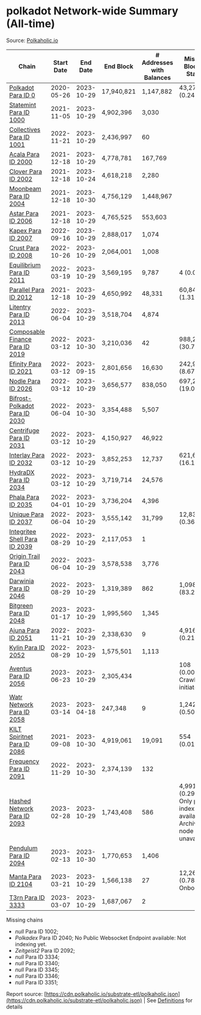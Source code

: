 # polkadot Network-wide Summary (All-time)

Source: [Polkaholic.io](https://polkaholic.io)


| Chain            | Start Date | End Date | End Block | # Addresses with Balances | Missing Blocks / Status |
| ---------------- | ---------- | ---------| --------- | ------------------------- | ----------------------- |
| [Polkadot Para ID 0](/polkadot/0-polkadot) | 2020-05-26 | 2023-10-29 | 17,940,821 |  1,147,882 | 43,277 (0.24%)  |
| [Statemint Para ID 1000](/polkadot/1000-statemint) | 2021-11-05 | 2023-10-29 | 4,902,396 |  3,030 |    |
| [Collectives Para ID 1001](/polkadot/1001-collectives) | 2022-11-21 | 2023-10-29 | 2,436,997 |  60 |    |
| [Acala Para ID 2000](/polkadot/2000-acala) | 2021-12-18 | 2023-10-29 | 4,778,781 |  167,769 |    |
| [Clover Para ID 2002](/polkadot/2002-clover) | 2021-12-18 | 2023-10-24 | 4,618,218 |  2,280 |    |
| [Moonbeam Para ID 2004](/polkadot/2004-moonbeam) | 2021-12-18 | 2023-10-30 | 4,756,129 |  1,448,967 |    |
| [Astar Para ID 2006](/polkadot/2006-astar) | 2021-12-18 | 2023-10-29 | 4,765,525 |  553,603 |    |
| [Kapex Para ID 2007](/polkadot/2007-kapex) | 2022-09-16 | 2023-10-29 | 2,888,017 |  1,074 |    |
| [Crust Para ID 2008](/polkadot/2008-crust) | 2022-10-26 | 2023-10-29 | 2,064,001 |  1,008 |    |
| [Equilibrium Para ID 2011](/polkadot/2011-equilibrium) | 2022-03-19 | 2023-10-29 | 3,569,195 |  9,787 | 4 (0.00%)  |
| [Parallel Para ID 2012](/polkadot/2012-parallel) | 2021-12-18 | 2023-10-29 | 4,650,992 |  48,331 | 60,848 (1.31%)  |
| [Litentry Para ID 2013](/polkadot/2013-litentry) | 2022-06-04 | 2023-10-29 | 3,518,704 |  4,874 |    |
| [Composable Finance Para ID 2019](/polkadot/2019-composable) | 2022-03-12 | 2023-10-30 | 3,210,036 |  42 | 988,228 (30.79%)  |
| [Efinity Para ID 2021](/polkadot/2021-efinity) | 2022-03-12 | 2023-09-15 | 2,801,656 |  16,630 | 242,949 (8.67%)  |
| [Nodle Para ID 2026](/polkadot/2026-nodle) | 2022-03-12 | 2023-10-29 | 3,656,577 |  838,050 | 697,249 (19.07%)  |
| [Bifrost-Polkadot Para ID 2030](/polkadot/2030-bifrost-dot) | 2022-06-04 | 2023-10-30 | 3,354,488 |  5,507 |    |
| [Centrifuge Para ID 2031](/polkadot/2031-centrifuge) | 2022-03-12 | 2023-10-29 | 4,150,927 |  46,922 |    |
| [Interlay Para ID 2032](/polkadot/2032-interlay) | 2022-03-12 | 2023-10-29 | 3,852,253 |  12,737 | 621,626 (16.14%)  |
| [HydraDX Para ID 2034](/polkadot/2034-hydradx) | 2022-03-12 | 2023-10-29 | 3,719,714 |  24,576 |    |
| [Phala Para ID 2035](/polkadot/2035-phala) | 2022-04-01 | 2023-10-29 | 3,736,204 |  4,396 |    |
| [Unique Para ID 2037](/polkadot/2037-unique) | 2022-06-04 | 2023-10-29 | 3,555,142 |  31,799 | 12,839 (0.36%)  |
| [Integritee Shell Para ID 2039](/polkadot/2039-integritee-shell) | 2022-08-29 | 2023-10-29 | 2,117,053 |  1 |    |
| [Origin Trail Para ID 2043](/polkadot/2043-origintrail) | 2022-06-04 | 2023-10-29 | 3,578,538 |  3,776 |    |
| [Darwinia Para ID 2046](/polkadot/2046-darwinia) | 2022-08-29 | 2023-10-29 | 1,319,389 |  862 | 1,098,047 (83.22%)  |
| [Bitgreen Para ID 2048](/polkadot/2048-bitgreen) | 2023-01-17 | 2023-10-29 | 1,995,560 |  1,345 |    |
| [Ajuna Para ID 2051](/polkadot/2051-ajuna) | 2022-11-21 | 2023-10-29 | 2,338,630 |  9 | 4,916 (0.21%)  |
| [Kylin Para ID 2052](/polkadot/2052-kylin) | 2022-08-29 | 2023-10-29 | 1,575,501 |  1,113 |    |
| [Aventus Para ID 2056](/polkadot/2056-aventus) | 2023-06-23 | 2023-10-29 | 2,305,434 |   | 108 (0.00%) Crawling initiated |
| [Watr Network Para ID 2058](/polkadot/2058-watr) | 2023-03-14 | 2023-04-18 | 247,348 |  9 | 1,242 (0.50%)  |
| [KILT Spiritnet Para ID 2086](/polkadot/2086-kilt) | 2021-09-08 | 2023-10-30 | 4,919,061 |  19,091 | 554 (0.01%)  |
| [Frequency Para ID 2091](/polkadot/2091-frequency) | 2022-11-29 | 2023-10-30 | 2,374,139 |  132 |    |
| [Hashed Network Para ID 2093](/polkadot/2093-hashed) | 2023-02-28 | 2023-10-29 | 1,743,408 |  586 | 4,991 (0.29%) Only partial index available: Archive node unavailable |
| [Pendulum Para ID 2094](/polkadot/2094-pendulum) | 2023-02-13 | 2023-10-30 | 1,770,653 |  1,406 |    |
| [Manta Para ID 2104](/polkadot/2104-manta) | 2023-03-21 | 2023-10-29 | 1,566,138 |  27 | 12,262 (0.78%) Onboarding |
| [T3rn Para ID 3333](/polkadot/3333-t3rn) | 2023-03-07 | 2023-10-29 | 1,687,067 |  2 |    |

Missing chains


* *null* Para ID 1002; 
* *Polkadex* Para ID 2040; No Public Websocket Endpoint available: Not indexing yet.
* *Zeitgeist2* Para ID 2092; 
* *null* Para ID 3334; 
* *null* Para ID 3340; 
* *null* Para ID 3345; 
* *null* Para ID 3346; 
* *null* Para ID 3351; 

Report source: [https://cdn.polkaholic.io/substrate-etl/polkaholic.json](https://cdn.polkaholic.io/substrate-etl/polkaholic.json) | See [Definitions](/DEFINITIONS.md) for details
